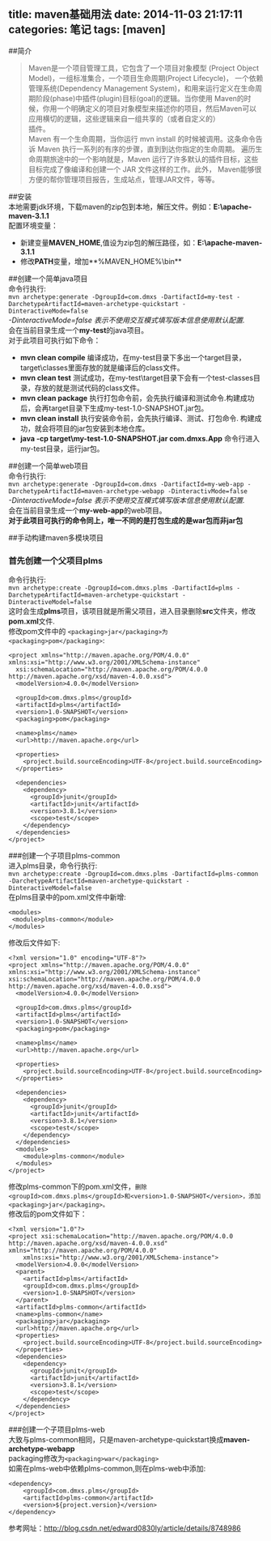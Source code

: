 title: maven基础用法
date: 2014-11-03 21:17:11
categories: 笔记
tags: [maven]
---

##简介  
> Maven是一个项目管理工具，它包含了一个项目对象模型 (Project Object Model)，一组标准集合，一个项目生命周期(Project Lifecycle)，
一个依赖管理系统(Dependency Management System)，和用来运行定义在生命周期阶段(phase)中插件(plugin)目标(goal)的逻辑。当你使用
Maven的时候，你用一个明确定义的项目对象模型来描述你的项目，然后Maven可以应用横切的逻辑，这些逻辑来自一组共享的（或者自定义的）  
插件。    
Maven 有一个生命周期，当你运行 mvn install 的时候被调用。这条命令告诉 Maven 执行一系列的有序的步骤，直到到达你指定的生命周期。
遍历生命周期旅途中的一个影响就是，Maven 运行了许多默认的插件目标，这些目标完成了像编译和创建一个 JAR 文件这样的工作。此外，
Maven能够很方便的帮你管理项目报告，生成站点，管理JAR文件，等等。  

##安装  
本地需要jdk环境，下载maven的zip包到本地，解压文件。例如：**E:\apache-maven-3.1.1**   
配置环境变量：  
<!--more-->

* 新建变量**MAVEN_HOME**,值设为zip包的解压路径，如：**E:\apache-maven-3.1.1**   
* 修改**PATH**变量，增加**%MAVEN_HOME%\bin**  

##创建一个简单java项目  
命令行执行:  
`mvn archetype:generate -DgroupId=com.dmxs -DartifactId=my-test -DarchetypeArtifactId=maven-archetype-quickstart -DinteractiveMode=false`  
*-DinteractiveMode=false 表示不使用交互模式填写版本信息使用默认配置.*  
会在当前目录生成一个**my-test**的java项目。  
对于此项目可执行如下命令：  

* **mvn clean compile** 编译成功，在my-test目录下多出一个target目录，target\classes里面存放的就是编译后的class文件。  
* **mvn clean test** 测试成功，在my-test\target目录下会有一个test-classes目录，存放的就是测试代码的class文件。  
* **mvn clean package** 执行打包命令前，会先执行编译和测试命令.构建成功后，会再target目录下生成my-test-1.0-SNAPSHOT.jar包。  
* **mvn clean install** 执行安装命令前，会先执行编译、测试、打包命令. 构建成功，就会将项目的jar包安装到本地仓库。  
* **java -cp target\my-test-1.0-SNAPSHOT.jar com.dmxs.App** 命令行进入my-test目录，运行jar包。  

##创建一个简单web项目  
命令行执行:  
`mvn archetype:generate -DgroupId=com.dmxs -DartifactId=my-web-app -DarchetypeArtifactId=maven-archetype-webapp -DinteractivMode=false`   
*-DinteractiveMode=false 表示不使用交互模式填写版本信息使用默认配置.*    
会在当前目录生成一个**my-web-app**的web项目。  
**对于此项目可执行的命令同上，唯一不同的是打包生成的是war包而非jar包**  

##手动构建maven多模块项目  
### 首先创建一个父项目plms  
命令行执行:  
`mvn archetype:create -DgroupId=com.dmxs.plms -DartifactId=plms -DarchetypeArtifactId=maven-archetype-quickstart -DinteractiveModel=false`  
这时会生成**plms**项目，该项目就是所需父项目，进入目录删除**src**文件夹，修改**pom.xml**文件.  
修改pom文件中的 `<packaging>jar</packaging>为 <packaging>pom</packaging>`:  
```
<project xmlns="http://maven.apache.org/POM/4.0.0" xmlns:xsi="http://www.w3.org/2001/XMLSchema-instance"
  xsi:schemaLocation="http://maven.apache.org/POM/4.0.0 http://maven.apache.org/xsd/maven-4.0.0.xsd">
  <modelVersion>4.0.0</modelVersion>

  <groupId>com.dmxs.plms</groupId>
  <artifactId>plms</artifactId>
  <version>1.0-SNAPSHOT</version>
  <packaging>pom</packaging>

  <name>plms</name>
  <url>http://maven.apache.org</url>

  <properties>
    <project.build.sourceEncoding>UTF-8</project.build.sourceEncoding>
  </properties>

  <dependencies>
    <dependency>
      <groupId>junit</groupId>
      <artifactId>junit</artifactId>
      <version>3.8.1</version>
      <scope>test</scope>
    </dependency>
  </dependencies>
</project>
```  

###创建一个子项目plms-common   
进入plms目录，命令行执行:  
`mvn archetype:create -DgroupId=com.dmxs.plms -DartifactId=plms-common -DarchetypeArtifactId=maven-archetype-quickstart -DinteractiveModel=false`  
在plms目录中的pom.xml文件中新增:  
```
<modules>
 <module>plms-common</module>
</modules>
```  

修改后文件如下:  
```
<?xml version="1.0" encoding="UTF-8"?>
<project xmlns="http://maven.apache.org/POM/4.0.0" xmlns:xsi="http://www.w3.org/2001/XMLSchema-instance" xsi:schemaLocation="http://maven.apache.org/POM/4.0.0 http://maven.apache.org/xsd/maven-4.0.0.xsd">
  <modelVersion>4.0.0</modelVersion>

  <groupId>com.dmxs.plms</groupId>
  <artifactId>plms</artifactId>
  <version>1.0-SNAPSHOT</version>
  <packaging>pom</packaging>

  <name>plms</name>
  <url>http://maven.apache.org</url>

  <properties>
    <project.build.sourceEncoding>UTF-8</project.build.sourceEncoding>
  </properties>

  <dependencies>
    <dependency>
      <groupId>junit</groupId>
      <artifactId>junit</artifactId>
      <version>3.8.1</version>
      <scope>test</scope>
    </dependency>
  </dependencies>
  <modules>
    <module>plms-common</module>
  </modules>
</project>
```  

修改plms-common下的pom.xml文件，`删除 <groupId>com.dmxs.plms</groupId>和<version>1.0-SNAPSHOT</version>，添加<packaging>jar</packaging>。`    
修改后的pom文件如下：
```
<?xml version="1.0"?>
<project xsi:schemaLocation="http://maven.apache.org/POM/4.0.0 http://maven.apache.org/xsd/maven-4.0.0.xsd" xmlns="http://maven.apache.org/POM/4.0.0"
    xmlns:xsi="http://www.w3.org/2001/XMLSchema-instance">
  <modelVersion>4.0.0</modelVersion>
  <parent>
    <artifactId>plms</artifactId>
    <groupId>com.dmxs.plms</groupId>
    <version>1.0-SNAPSHOT</version>
  </parent>
  <artifactId>plms-common</artifactId>
  <name>plms-common</name>
  <packaging>jar</packaging>
  <url>http://maven.apache.org</url>
  <properties>
    <project.build.sourceEncoding>UTF-8</project.build.sourceEncoding>
  </properties>
  <dependencies>
    <dependency>
      <groupId>junit</groupId>
      <artifactId>junit</artifactId>
      <version>3.8.1</version>
      <scope>test</scope>
    </dependency>
  </dependencies>
</project>
```  

###创建一个子项目plms-web  
大致与plms-common相同，只是maven-archetype-quickstart换成**maven-archetype-webapp**    
packaging修改为`<packaging>war</packaging>`  
如需在plms-web中依赖plms-common,则在plms-web中添加:  
```
<dependency>
	<groupId>com.dmxs.plms</groupId>
	<artifactId>plms-common</artifactId>
	<version>${project.version}</version>
</dependency>
```  


参考网址：<http://blog.csdn.net/edward0830ly/article/details/8748986>




